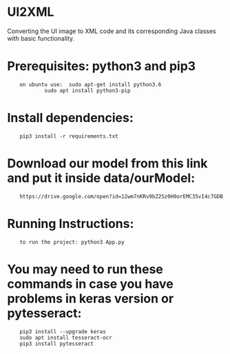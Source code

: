 # UI2XML
Converting the UI image to XML code and its corresponding Java classes with basic functionality.

# Prerequisites: python3 and pip3
		on ubuntu use: 	sudo apt-get install python3.6
				sudo apt install python3-pip
# Install dependencies: 
		pip3 install -r requirements.txt

# Download our model from this link and put it inside data/ourModel:
		https://drive.google.com/open?id=12wm7nKRv9bZ2Sz0H9orEMC35vI4c7GDB

# Running Instructions:
		to run the project: python3 App.py

# You may need to run these commands in case you have problems in keras version or pytesseract:
		pip3 install --upgrade keras
		sudo apt install tesseract-ocr
		pip3 install pytesseract
